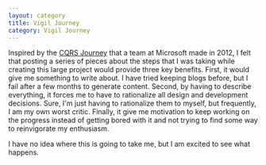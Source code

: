 ```yaml
---
layout: category
title: Vigil Journey
category: Vigil Journey
---
```


Inspired by the <a href="https://msdn.microsoft.com/en-us/library/jj554200.aspx">CQRS Journey</a> that a team at Microsoft made in 2012, I felt that posting a series of pieces about the steps that I was taking while creating this large project would provide three key benefits. First, it would give me something to write about. I have tried keeping blogs before, but I fail after a few months to generate content. Second, by having to describe everything, it forces me to have to rationalize all design and development decisions. Sure, I'm just having to rationalize them to myself, but frequently, I am my own worst critic. Finally, it give me motivation to keep working on the progress instead of getting bored with it and not trying to find some way to reinvigorate my enthusiasm.

I have no idea where this is going to take me, but I am excited to see what happens.